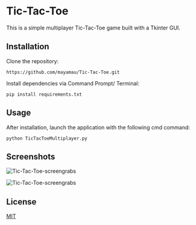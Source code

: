 
# Tic-Tac-Toe

This is a simple multiplayer Tic-Tac-Toe game built with a Tkinter GUI.

## Installation

Clone the repository:

``` 
https://github.com/mayamau/Tic-Tac-Toe.git
``` 

Install dependencies via Command Prompt/ Terminal:

``` 
pip install requirements.txt
``` 

## Usage
After installation, launch the application with the following cmd command:


``` 
python TicTacToeMultiplayer.py
```
## Screenshots
![Tic-Tac-Toe-screengrabs](https://user-images.githubusercontent.com/36638116/127232846-5c9bdd2b-e47b-437c-923b-aee72b855d79.gif)


![Tic-Tac-Toe-screengrabs](https://user-images.githubusercontent.com/36638116/125165711-ca0b4b00-e1b5-11eb-92cd-5ad58a32758a.png)


## License
[MIT](https://choosealicense.com/licenses/mit/)
